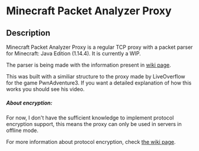 # Minecraft Packet Analyzer Proxy

Description
---
Minecraft Packet Analyzer Proxy is a regular TCP proxy with a packet parser for Minecraft: Java Edition (1.14.4). It
is currently a WIP.

The parser is being made with the information present in [wiki page]("https://wiki.vg/Protocol").

This was built with a similiar structure to the proxy made by LiveOverflow for the game PwnAdventure3. If you want
a detailed explanation of how this works you should see his video.


##### About encryption:
For now, I don't have the sufficient knowledge to implement protocol encryption support, this means the proxy can only
be used in servers in offline mode.

For more information about protocol encryption, check 
[the wiki page]("https://wiki.vg/Protocol_Encryption").
